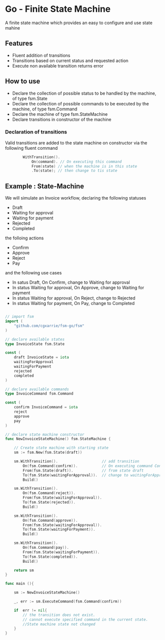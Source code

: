 # Go - Finite State Machine
A finite state machine which provides an easy to configure and use state mahine

## Features
- Fluent addition of transitions
- Transitions based on current status and requested action
- Execute non available transition returns error

## How to use
- Declare the collection of possible status to be handled by the machine, of type fsm.State
- Declare the collection of possible commands to be executed by the machine, of type fsm.Command
- Declare the machine of type fsm.StateMachine
- Declare transitions in constructor of the machine

### Declaration of transitions
Valid transitions are added to the state machine on constructor via the following fluent command
```go
        WithTransition().
            On(command). // On executing this command
            From(state) // when the machine is in this state
            .To(state); // then change to tis state
```


## Example : State-Machine
We will simulate an Invoice workflow, declaring the following statuses
- Draft
- Waiting for approval
- Waiting for payment
- Rejected
- Completed

the folloing actions
- Confirm
- Approve
- Reject
- Pay

and the following use cases
- In satus Draft, On Confirm, change to Waiting for approval
- In status Waiting for approval, On Approve, change to Waiting for payment
- In status Waiting for approval, On Reject, change to Rejected
- In status Waiting for payment, On Pay, change to Completed


```go

// import fsm
import (
	"github.com/cgxarrie/fsm-go/fsm"
)

// declare available states
type InvoiceState fsm.State

const (
	draft InvoiceState = iota
	waitingForApproval
	waitingForPayment
	rejected
	completed
)

// declare available commands
type InvoiceCommand fsm.Command

const (
	confirm InvoiceCommand = iota
	reject
	approve
	pay
)

// declare state machine constructor
func NewInvoiceStateMachine() fsm.StateMachine {

    // Create state machine with starting state
	sm := fsm.New(fsm.State(draft))

	sm.WithTransition().                    // add transition
		On(fsm.Command(confirm)).           // On executing command Confirm
		From(fsm.State(draft)).             // from state draft
		To(fsm.State(waitingForApproval)).  // change to waitingForApproval
		Build()

	sm.WithTransition().
		On(fsm.Command(reject)).
		From(fsm.State(waitingForApproval)).
		To(fsm.State(rejected)).
		Build()

	sm.WithTransition().
		On(fsm.Command(approve)).
		From(fsm.State(waitingForApproval)).
		To(fsm.State(waitingForPayment)).
		Build()

	sm.WithTransition().
		On(fsm.Command(pay)).
		From(fsm.State(waitingForPayment)).
		To(fsm.State(completed)).
		Build()

	return sm
}

func main (){

    sm := NewInvoiceStateMachine()

    _, err := sm.ExecuteCommand(fsm.Command(confirm))

    if  err != nil{
        // the transition does not exist.
        // cannot execute specified command in the current state.
        //State machine state not changed
    }
}

```
